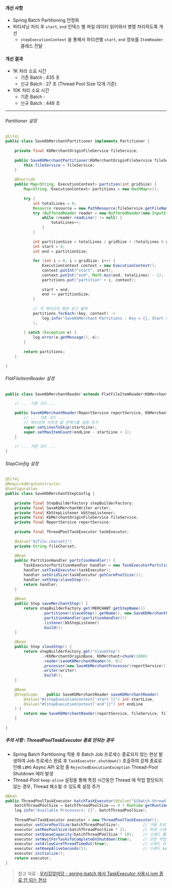 #### 개선 사항
- Spring Batch Partitioning 안정화
- 파티셔닝 처리 후 `start`, `end` 인덱스 별 파일 데이터 읽어와서 병렬 처리하도록 개선
	- `stepExecutionContext` 을 통해서 파티션별 `start`, `end` 정보를 `ItemReader` 클래스 전달

#### 개선 결과
- 1K 처리 소요 시간
	- 기존 Batch : 435 초
	- 신규 Batch : 27 초 (Thread Pool Size 12개 기준)
- 10K 처리 소요 시간
	- 기존 Batch : 
	- 신규 Batch : 448 초

----

###### Partitioner 설정

```java
@Slf4j  
public class SaveKbMerchantPartitioner implements Partitioner {  
  
    private final KbMerchantOriginFileService fileService;  
  
    public SaveKbMerchantPartitioner(KbMerchantOriginFileService fileService) {  
        this.fileService = fileService;  
    }  
  
    @Override  
    public Map<String, ExecutionContext> partition(int gridSize) {  
        Map<String, ExecutionContext> partitions = new HashMap<>();  
  
        try {  
            int totalLines = 0;  
            Resource resource = new PathResource(fileService.getFileName(MERCHANT));  
            try (BufferedReader reader = new BufferedReader(new InputStreamReader(resource.getInputStream()))) {  
                while (reader.readLine() != null) {  
                    totalLines++;  
                }  
            }  
  
            int partitionSize = totalLines / gridSize + (totalLines % gridSize == 0 ? 0 : 1);  
            int start = 0;  
            int end = partitionSize;  
  
            for (int i = 0; i < gridSize; i++) {  
                ExecutionContext context = new ExecutionContext();  
                context.putInt("start", start);  
                context.putInt("end", Math.min(end, totalLines) - 1);  
                partitions.put("partition" + i, context);  
  
                start = end;  
                end += partitionSize;  
            }  
  
            // 각 파티션의 범위 로그 출력  
            partitions.forEach((key, context) ->  
                log.info("SaveKbMerchant Partitions : Key = {}, Start = {}, End = {}", key, context.getInt("start"), context.getInt("end"))  
            );  
  
        } catch (Exception e) {  
            log.error(e.getMessage(), e);  
        }  
  
        return partitions;  
    }  
  
}
```

###### FlatFileItemReader 설정

```java
public class SaveKbMerchantReader extends FlatFileItemReader<KbMerchantOriginBase> {  

	// ... 기존 코드 ...
    
    public SaveKbMerchantReader(ReportService reportService, KbMerchantOriginFileService fileService, String encoding, int startLine, int endLine) {  
        // ... 기존 코드 ...
        // 파티션의 시작과 끝 인덱스를 설정 추가
        super.setLinesToSkip(startLine);  
        super.setMaxItemCount(endLine - startLine + 1);  
    }
    
    // ... 기존 코드 ...
}
```

###### StepConfig 설정

```java
@Slf4j  
@RequiredArgsConstructor  
@Configuration  
public class SaveKbMerchantStepConfig {  
  
    private final StepBuilderFactory stepBuilderFactory;  
    private final SaveKbMerchantWriter writer;  
    private final KbStepListener kbStepListener;  
    private final KbMerchantOriginFileService fileService;  
    private final ReportService reportService;  
  
    private final ThreadPoolTaskExecutor taskExecutor;  
  
    @Value("${file.charset}")  
    private String fileCharset;  
  
    @Bean  
    public PartitionHandler partitionHandler() {  
        TaskExecutorPartitionHandler handler = new TaskExecutorPartitionHandler();  
        handler.setTaskExecutor(taskExecutor);  
        handler.setGridSize(taskExecutor.getCorePoolSize());  
        handler.setStep(slaveStep());  
        return handler;  
    }  
  
    @Bean  
    public Step saveMerchantStep() {  
        return stepBuilderFactory.get(MERCHANT.getStepName())  
                .partitioner(slaveStep().getName(), new SaveKbMerchantPartitioner(fileService))  
                .partitionHandler(partitionHandler())  
                .listener(kbStepListener)  
                .build();  
    }  
  
    @Bean  
    public Step slaveStep() {  
        return stepBuilderFactory.get("slaveStep")  
                .<KbMerchantOriginBase, KbMerchant>chunk(1000)  
                .reader(saveKbMerchantReader(0, 0))
                .processor(new SaveKbMerchantProcessor(reportService))  
                .writer(writer)  
                .build();  
    }  
  
    @Bean  
    @StepScope    public SaveKbMerchantReader saveKbMerchantReader(  
        @Value("#{stepExecutionContext['start']}") int startLine,  
        @Value("#{stepExecutionContext['end']}") int endLine  
    ) {  
        return new SaveKbMerchantReader(reportService, fileService, fileCharset, startLine, endLine);  
    }  
  
}
```

##### 주의 사항 : ThreadPoolTaskExecutor 종료 안되는 경우
- Spring Batch Partitioning 적용 후 Batch Job 프로세스 종료되지 않는 현상 발생하여 Job 프로세스 완료 후 `TaskExecutor.shutdown()` 호출하여 강제 종료로 인해 `LBMS` Async API 요청 중 `RejectedExecutionException` Thread-Pool Shutdown 에러 발생
- Thread-Pool `keep-alive` 설정을 통해 특정 시간동안 Thread 에 작업 할당되지 않는 경우, Thread 해소될 수 있도록 설정 추가

```java
@Bean  
public ThreadPoolTaskExecutor batchTaskExecutor(@Value("${batch.thread-pool-size}") int batchThreadPoolSize) {  
    batchThreadPoolSize = batchThreadPoolSize == 0 ? Runtime.getRuntime().availableProcessors() : batchThreadPoolSize;  
    log.info("Available Processors: {}", batchThreadPoolSize);  
  
    ThreadPoolTaskExecutor executor = new ThreadPoolTaskExecutor();  
    executor.setCorePoolSize(batchThreadPoolSize);          // 가용 프로세서 수로 설정  
    executor.setMaxPoolSize(batchThreadPoolSize * 2);       // 최대 스레드 수 설정  
    executor.setQueueCapacity(batchThreadPoolSize * 10);    // 스레드 풀 허용 task 수 설정  
    executor.setWaitForTasksToCompleteOnShutdown(true);     // 모든 작업이 완료될 때까지 대기  
    executor.setAllowCoreThreadTimeOut(true);               // 스레드 미사용 타임아웃 설정  
    executor.setKeepAliveSeconds(5);                        // 스레드 keep-live 설정  
    executor.initialize();  
    return executor;  
}
```

> 참고 자료 : [우리집앞마당 - spring-batch 에서 TaskExecutor 사용시 jvm 종료 안 되는 현상](https://multifrontgarden.tistory.com/281)
